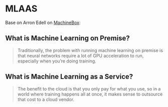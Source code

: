 # MLAAS
Base on Arron Edell on [MachineBox](https://blog.machinebox.io/machine-learning-on-premise-54420d816a22):
## What is Machine Learning on Premise? 
>Traditionally, the problem with running machine learning on premise is that neural networks require a lot of GPU acceleration to run, especially when you’re doing training.

## What is Machine Learning as a Service?
>The benefit to the cloud is that you only pay for what you use, so in a world where training happens all at once, it makes sense to outsource that cost to a cloud vendor.